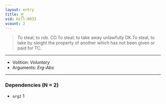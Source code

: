 ```yaml
---
layout: entry
title: རྐུ་
vid: Hill:0033
vcount: 2
---
```

> To steal; to rob\. CD\.To steal; to take away unlawfully DK\.To steal, to take by sleight the property of another which has not been given or paid for TC\.

---
* Volition: _Voluntary_
* Arguments: _Erg-Abs_

---

### Dependencies (N = 2)
* `arg2` 1
